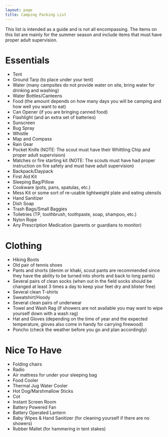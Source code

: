 ```yaml
---
layout: page
title: Camping Packing List
---
```


This list is intended as a guide and is not all encompassing. The items on this
list are mainly for the summer season and include items that must have proper
adult supervision.

# Essentials

- Tent
- Ground Tarp (to place under your tent)
- Water (many campsites do not provide water on site, bring water for drinking
  and washing)
- Water Bottles/Canteens
- Food (the amount depends on how many days you will be camping and how well
  you want to eat)
- Can Opener (if you are bringing canned food)
- Flashlight (and an extra set of batteries)
- Sunscreen
- Bug Spray
- Whistle
- Map and Compass
- Rain Gear
- Pocket Knife (NOTE: The scout must have their Whittling Chip and proper adult
  supervision)
- Matches or fire starting kit (NOTE: The scouts must have had proper instruction on
  fire safety and must have adult supervision)
- Backpack/Daypack
- First Aid Kit
- Sleeping Bag/Pillow
- Cookware (pots, pans, spatulas, etc.)
- Mess Kit or some sort of re-usable lightweight plate and eating utensils
- Hand Sanitizer
- Dish Soap
- Trash Bags/Small Baggies
- Toiletries (TP, toothbrush, toothpaste, soap, shampoo, etc.)
- Nylon Rope
- Any Prescription Medication (parents or guardians to monitor)

# Clothing

- Hiking Boots
- Old pair of tennis shoes
- Pants and shorts (denim or khaki, scout pants are recommended since they have
  the ability to be turned into shorts and back to long pants)
- Several pairs of clean socks (when out in the field socks should be changed
  at least 3 times a day to keep your feet dry and blister free)
- Several clean T-shirts
- Sweatshirt/Hoody
- Several clean pairs of underwear
- Towel and Wash Rag (if showers are not available you may want to wipe
  yourself down with a wash rag)
- Hat and Gloves (depending on the time of year and the expected temperature,
  gloves also come in handy for carrying firewood)
- Poncho (check the weather before you go and plan accordingly)

# Nice To Have

- Folding chairs
- Radio
- Air mattress for under your sleeping bag
- Food Cooler
- Thermal Jug Water Cooler 
- Hot Dog/Marshmallow Sticks
- Cot
- Instant Screen Room 
- Battery Powered Fan
- Battery Operated Lantern
- Baby Wipes & Hand Sanitizer (for cleaning yourself if there are no showers)
- Rubber Mallet (for hammering in tent stakes)

